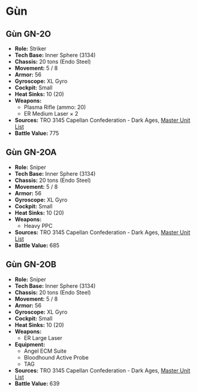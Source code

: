# Gùn
## Gùn GN-2O
- **Role:** Striker
- **Tech Base:** Inner Sphere (3134)
- **Chassis:** 20 tons (Endo Steel)
- **Movement:** 5 / 8
- **Armor:** 56
- **Gyroscope:** XL Gyro
- **Cockpit:** Small
- **Heat Sinks:** 10 (20)
- **Weapons:**
  - Plasma Rifle (ammo: 20)
  - ER Medium Laser × 2
- **Sources:** TRO 3145 Capellan Confederation - Dark Ages, [Master Unit List](http://masterunitlist.info/Unit/Details/6450/gun-gn-2o)
- **Battle Value:** 775

## Gùn GN-2OA
- **Role:** Sniper
- **Tech Base:** Inner Sphere (3134)
- **Chassis:** 20 tons (Endo Steel)
- **Movement:** 5 / 8
- **Armor:** 56
- **Gyroscope:** XL Gyro
- **Cockpit:** Small
- **Heat Sinks:** 10 (20)
- **Weapons:**
  - Heavy PPC
- **Sources:** TRO 3145 Capellan Confederation - Dark Ages, [Master Unit List](http://masterunitlist.info/Unit/Details/6451/gun-gn-2oa)
- **Battle Value:** 685

## Gùn GN-2OB
- **Role:** Sniper
- **Tech Base:** Inner Sphere (3134)
- **Chassis:** 20 tons (Endo Steel)
- **Movement:** 5 / 8
- **Armor:** 56
- **Gyroscope:** XL Gyro
- **Cockpit:** Small
- **Heat Sinks:** 10 (20)
- **Weapons:**
  - ER Large Laser
- **Equipment:**
  - Angel ECM Suite
  - Bloodhound Active Probe
  - TAG
- **Sources:** TRO 3145 Capellan Confederation - Dark Ages, [Master Unit List](http://masterunitlist.info/Unit/Details/6452/gun-gn-2ob)
- **Battle Value:** 639

